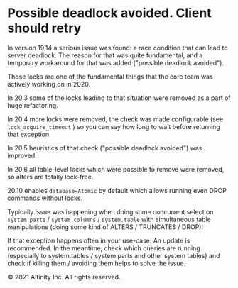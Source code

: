# Possible deadlock avoided. Client should retry

In version 19.14 a serious issue was found: a race condition that can lead to server deadlock. The reason for that was quite fundamental, and a temporary workaround for that was added \("possible deadlock avoided"\).

Those locks are one of the fundamental things that the core team was actively working on in 2020.

In 20.3 some of the locks leading to that situation were removed as a part of huge refactoring.

In 20.4 more locks were removed, the check was made configurable \(see `lock_acquire_timeout` \) so you can say how long to wait before returning that exception

In 20.5 heuristics of that check \("possible deadlock avoided"\) was improved.

In 20.6 all table-level locks which were possible to remove were removed, so alters are totally lock-free.

20.10 enables `database=Atomic` by default which allows running even DROP commands without locks.

Typically issue was happening when doing some concurrent select on `system.parts` / `system.columns` / `system.table` with simultaneous table manipulations \(doing some kind of ALTERS / TRUNCATES / DROP\)I

If that exception happens often in your use-case: An update is recommended. In the meantime, check which queries are running \(especially to system.tables / system.parts and other system tables\) and check if killing them / avoiding them helps to solve the issue.

© 2021 Altinity Inc. All rights reserved.

